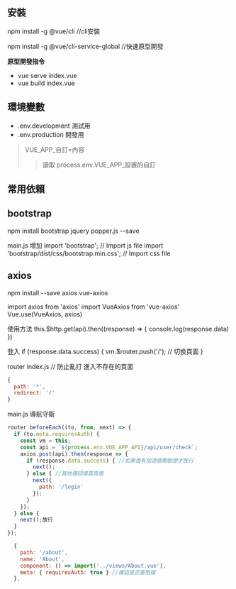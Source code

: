 
安裝
---
npm install -g @vue/cli  //cli安裝

npm install -g @vue/cli-service-global  //快速原型開發

**原型開發指令**
- vue serve index.vue
- vue build index.vue

環境變數
---
- .env.development 測試用   
- .env.production 開發用 
> VUE_APP_自訂=內容
>> 讀取 process.env.VUE_APP_設置的自訂

常用依賴
---
## bootstrap
npm install bootstrap jquery popper.js --save 

main.js 增加 
import 'bootstrap'; // Import js file
import 'bootstrap/dist/css/bootstrap.min.css'; // Import css file


## axios

npm install --save axios vue-axios

import axios from 'axios'
import VueAxios from 'vue-axios'
Vue.use(VueAxios, axios)

使用方法
this.$http.get(api).then((response) => {
  console.log(response.data)
})



登入
if (response.data.success) {
   vm.$router.push('/'); // 切換頁面
}



router index.js
// 防止亂打 進入不存在的頁面
```javascript
{
  path: '*',
  redirect: '/'
}
```

main.js  導航守衛
```javascript
router.beforeEach((to, from, next) => {
  if (to.meta.requiresAuth) {
    const vm = this;
    const api = `${process.env.VUE_APP_API}/api/user/check`;
    axios.post(api).then(response => {
      if (response.data.success) { //如果面有加這個需驗證才放行
        next();
      } else { //其他導回填寫頁面
        next({
          path: '/login' 
        });
      }
    });
  } else {
    next();放行
  }
});

  {
    path: '/about',
    name: 'About',
    component: () => import('../views/About.vue'),
    meta: { requiresAuth: true } //確認是否要阻擋
  },
  ```
